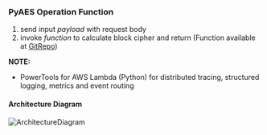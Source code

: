 ### PyAES Operation Function <br>
1. send input _payload_ with request body
2. invoke _function_ to calculate block cipher and return 
(Function available at [GitRepo](https://github.com/ddps-lab/serverless-faas-workbench))

__NOTE:__ <br>
- PowerTools for AWS Lambda (Python) for distributed tracing, structured logging, metrics and event routing 

#### Architecture Diagram
![ArchitectureDiagram](../sebs-floatOperation/AWS-Float-Sleep-Linpack-Matmul-PyAES.svg)